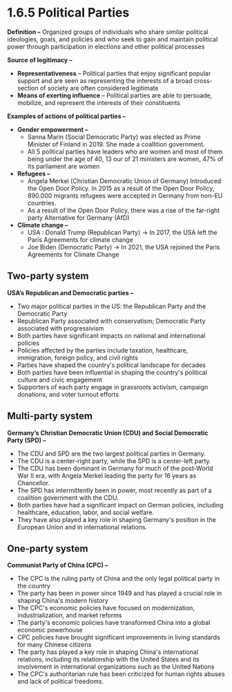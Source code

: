 # 1.6.5 Political Parties

**Definition –** Organized groups of individuals who share similar political ideologies, goals, and policies and who seek to gain and maintain political power through participation in elections and other political processes

**Source of legitimacy –**

- **Representativeness** – Political parties that enjoy significant popular support and are seen as representing the interests of a broad cross-section of society are often considered legitimate
- **Means of exerting influence** – Political parties are able to persuade, mobilize, and represent the interests of their constituents

**Examples of actions of political parties –**

- **Gender empowerment –**
	- Sanna Marin (Social Democratic Party) was elected as Prime Minister of Finland in 2019. She made a coallition government.
	- All 5 political parties have leaders who are women and most of them being under the age of 40, 13 our of 21 ministers are women, 47% of its parliament are women
- **Refugees –**
	- Angela Merkel (Christian Democratic Union of Germany) Introduced the Open Door Policy. In 2015 as a result of the Open Door Policy, 890.000 migrants refugees were accepted in Germany from non-EU countries. 
	- As a result of the Open Door Policy, there was a rise of the far-right party Alternative for Germany (AfD)
- **Climate change –** 
	- USA : Donald Trump (Republican Party) → In 2017, the USA left the Paris Agreements for climate change
	- Joe Biden (Democratic Party) → In 2021, the USA rejoined the Paris Agreements for Climate Change



## Two-party system
**USA’s Republican and Democratic parties –**

- Two major political parties in the US: the Republican Party and the Democratic Party
- Republican Party associated with conservatism; Democratic Party associated with progressivism
- Both parties have significant impacts on national and international policies
- Policies affected by the parties include taxation, healthcare, immigration, foreign policy, and civil rights
- Parties have shaped the country's political landscape for decades
- Both parties have been influential in shaping the country's political culture and civic engagement
- Supporters of each party engage in grassroots activism, campaign donations, and voter turnout efforts

## Multi-party system
**Germany’s Christian Democratic Union (CDU) and Social Democratic Party (SPD) –**

- The CDU and SPD are the two largest political parties in Germany.
- The CDU is a center-right party, while the SPD is a center-left party.
- The CDU has been dominant in Germany for much of the post-World War II era, with Angela Merkel leading the party for 16 years as Chancellor.
- The SPD has intermittently been in power, most recently as part of a coalition government with the CDU.
- Both parties have had a significant impact on German policies, including healthcare, education, labor, and social welfare.
- They have also played a key role in shaping Germany's position in the European Union and in international relations.
    

## One-party system
**Communist Party of China (CPC) –**

- The CPC is the ruling party of China and the only legal political party in the country
- The party has been in power since 1949 and has played a crucial role in shaping China's modern history
- The CPC's economic policies have focused on modernization, industrialization, and market reforms
- The party's economic policies have transformed China into a global economic powerhouse
- CPC policies have brought significant improvements in living standards for many Chinese citizens
- The party has played a key role in shaping China's international relations, including its relationship with the United States and its involvement in international organizations such as the United Nations
- The CPC's authoritarian rule has been criticized for human rights abuses and lack of political freedoms.
